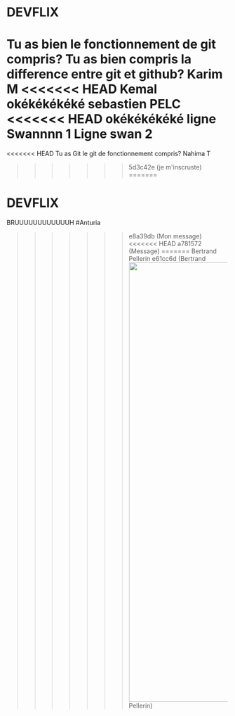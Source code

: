 # DEVFLIX

Tu as bien le fonctionnement de git compris?
Tu as bien compris la difference entre git et github?
Karim M
<<<<<<< HEAD
Kemal
okékékékéké
sebastien PELC
<<<<<<< HEAD
okékékékéké
ligne Swannnn 1
Ligne swan 2
=======
<<<<<<< HEAD
Tu as Git le git de fonctionnement compris?
Nahima T
>>>>>>> 5d3c42e (je m'inscruste)
=======
# DEVFLIX 
BRUUUUUUUUUUUUH #Anturia
>>>>>>> e8a39db (Mon message)
<<<<<<< HEAD
>>>>>>> a781572 (Message)
=======
Bertrand Pellerin <img align="left" height="1000" src="https://i.giphy.com/media/Oivne3ir8TzcA/giphy.webp">
>>>>>>> e61cc6d (Bertrand Pellerin)
